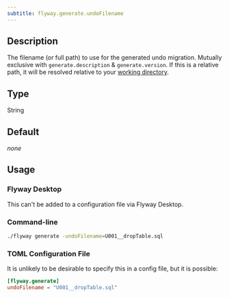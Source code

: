 ```yaml
---
subtitle: flyway.generate.undoFilename
---
```


## Description

The filename (or full path) to use for the generated undo migration.
Mutually exclusive with `generate.description` & `generate.version`.
If this is a relative path, it will be resolved relative to your [working directory](<Command-line Parameters/Working Directory Parameter>).

## Type

String

## Default

<i>none</i>

## Usage

### Flyway Desktop

This can't be added to a configuration file via Flyway Desktop.

### Command-line

```bash
./flyway generate -undoFilename=U001__dropTable.sql
```

### TOML Configuration File

It is unlikely to be desirable to specify this in a config file, but it is possible:

```toml
[flyway.generate]
undoFilename = "U001__dropTable.sql"
```
